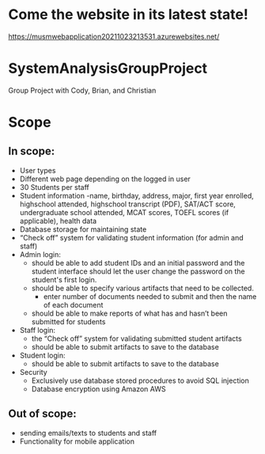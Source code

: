 # Come the website in its latest state!
https://musmwebapplication20211023213531.azurewebsites.net/

# SystemAnalysisGroupProject
Group Project with Cody, Brian, and Christian

# Scope
## In scope:
- User types
- Different web page depending on the logged in user
- 30 Students per staff
- Student information
	-name, birthday, address, major, first year enrolled, highschool attended, highschool transcript (PDF), SAT/ACT score, undergraduate school attended, MCAT scores, TOEFL scores (if applicable), health data
- Database storage for maintaining state
- “Check off” system for validating student information (for admin and staff)
- Admin login:
	- should be able to add student IDs and an initial password and the student interface should let the user change the password on the student's first login.
	- should be able to specify various artifacts that need to be collected.
		- enter number of documents needed to submit and then the name of each document
	- should be able to make reports of what has and hasn’t been submitted for students
- Staff login:
	- the “Check off” system for validating submitted student artifacts
	- should be able to submit artifacts to save to the database
- Student login:
	- should be able to submit artifacts to save to the database
- Security
	- Exclusively use database stored procedures to avoid SQL injection
	- Database encryption using Amazon AWS

## Out of scope:
- sending emails/texts to students and staff
- Functionality for mobile application
